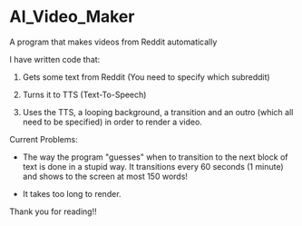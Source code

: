 # AI_Video_Maker
A program that makes videos from Reddit automatically

I have written code that:

1) Gets some text from Reddit (You need to specify which subreddit)

2) Turns it to TTS (Text-To-Speech)

3) Uses the TTS, a looping background, a transition and an outro (which all need to be specified) in order to render a video.


Current Problems:

- The way the program "guesses" when to transition to the next block of text is done in a stupid way.
It transitions every 60 seconds (1 minute) and shows to the screen at most 150 words!

- It takes too long to render.

Thank you for reading!!

